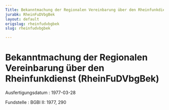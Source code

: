 ```yaml
---
Title: Bekanntmachung der Regionalen Vereinbarung über den Rheinfunkdienst
jurabk: RheinFuDVbgBek
layout: default
origslug: rheinfudvbgbek
slug: rheinfudvbgbek

---
```


# Bekanntmachung der Regionalen Vereinbarung über den Rheinfunkdienst (RheinFuDVbgBek)

Ausfertigungsdatum
:   1977-03-28

Fundstelle
:   BGBl II: 1977, 290

